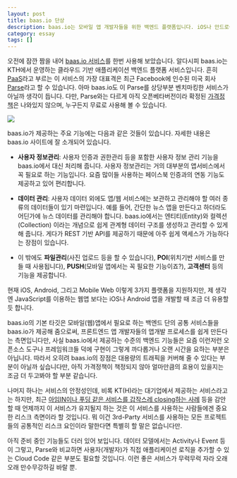 ```yaml
---
layout: post
title: baas.io 단상
description: baas.io는 모바일 앱 개발자들을 위한 백엔드 플랫폼입니다. iOS나 안드로이드 또는 모바일웹 기반에서 앱을 개발하는 프론트엔드 개발자들에게 좋은 선택지 중 하나입니다. 
category: essay
tags: []
---
```


오전에 잠깐 짬을 내어 [baas.io 서비스](https://baas.io/)를 한번 사용해 보았습니다. 알다시피 baas.io는 KTH에서 운영하는 클라우드 기반 애플리케이션 백엔드 플랫폼 서비스입니다. 흔히 [PaaS](http://ko.wikipedia.org/wiki/PaaS)라고 부르는 이 서비스의 가장 대표격은 최근 Facebook에 인수된 미국 회사 [Parse](https://www.parse.com/)라고 할 수 있습니다. 아마 baas.io도 이 Parse를 상당부분 벤치마킹한 서비스가 아닐까 생각이 듭니다. 다만, Parse와는 다르게 아직 오픈베타버전이라 확정된 [가격정책](https://baas.io/guidePrice.html)은 나와있지 않으며, 누구든지 무료로 사용해 볼 수 있습니다.

![](https://usefulpa.s3.amazonaws.com/images/2013/baasio_bi_300x300.png)
 
baas.io가 제공하는 주요 기능에는 다음과 같은 것들이 있습니다. 자세한 내용은 baas.io 사이트에 잘 소개되어 있습니다.

- **사용자 정보관리**: 사용자 인증과 권한관리 등을 포함한 사용자 정보 관리 기능을 baas.io에서 대신 처리해 줍니다. 사용자 정보관리는 거의 대부분의 앱서비스에서 꼭 필요로 하는 기능입니다. 요즘 많이들 사용하는 페이스북 인증과의 연동 기능도 제공하고 있어 편리합니다.

- **데이터 관리**: 사용자 데이터 외에도 앱/웹 서비스에는 보관하고 관리해야 할 여러 종류의 데이터들이 있기 마련입니다. 예를 들어, 간단한 뉴스 앱을 만든다고 하더라도 어딘가에 뉴스 데이터를 관리해야 합니다. baas.io에서는 엔티티(Entity)와 컬렉션(Collection) 이라는 개념으로 쉽게 관계형 데이터 구조를 생성하고 관리할 수 있게 해 줍니다. 게다가 REST 기반 API를 제공하기 때문에 아주 쉽게 액세스가 가능하다는 장점이 있습니다.

- 이 밖에도 **파일관리**(사진 업로드 등을 할 수 있습니다), **POI**(위치기반 서비스를 만들 때 사용됩니다), **PUSH**(모바일 앱에서는 꼭 필요한 기능이죠?), **고객센터** 등의 기능을 제공합니다.

현재 iOS, Android, 그리고 Mobile Web 이렇게 3가지 플랫폼을 지원하지만, 제 생각엔 JavaScript를 이용하는 웹앱 보다는 iOS나 Android 앱을 개발할 때 조금 더 유용할 듯 합니다.

baas.io의 기본 타깃은 모바일(웹)앱에서 필요로 하는 백엔드 단의 공통 서비스들을 baas.io가 제공해 줌으로써, 프론트엔드 앱 개발자들의 앱개발 프로세스를 쉽게 만든다는 측면입니다만, 사실 baas.io에서 제공하는 수준의 백엔드 기능들은 요즘 이런저런 오픈소스 도구나 프레임워크들 덕에 구현이 그렇게 까다롭거나 오랜 시간을 요하는 부분은 아닙니다. 따라서 오히려 baas.io의 장점은 대용량의 트래픽을 커버해 줄 수 있다는 부분이 아닐까 싶습니다만, 아직 가격정책이 책정되지 않아 얼마만큼의 효용이 있을지는 조금 더 두고봐야 할 부분 같습니다.

나머지 하나는 서비스의 안정성인데, 비록 KT(H)라는 대기업에서 제공하는 서비스라고는 하지만, 최근 [아임IN이나 푸딩 같은 서비스를 갑작스레 closing하는 사례](http://www.bloter.net/archives/149604) 등을 감안할 때 언제까지 이 서비스가 유지될지 하는 것은 이 서비스를 사용하는 사람들에겐 중요한 리스크 측면이라 할 것입니다. 뭐 이건 3rd-Party 서비스를 사용하는 모든 프로젝트들의 공통적인 리스크 요인이라 말한다면 특별히 할 말은 없습니다만.

아직 준비 중인 기능들도 더러 있어 보입니다. 데이터 모델에서는 Activity나 Event 등이 그렇고, Parse와 비교하면 사용자(개발자)가 직접 애플리케이션 로직을 추가할 수 있는 Cloud Code 같은 부분도 필요할 것입니다. 이런 좋은 서비스가 무럭무럭 자라 오래오래 만수무강하길 바랄 뿐.
